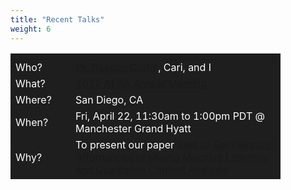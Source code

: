 ```yaml
---
title: "Recent Talks"
weight: 6
---
```

<script src="/rmarkdown-libs/kePrint/kePrint.js"></script>
<link href="/rmarkdown-libs/lightable/lightable.css" rel="stylesheet" />



<table class="table" style="width: auto !important; margin-left: auto; margin-right: auto;">
 <thead>
  <tr>
   <th style="text-align:left;background-color: #1e1e1e !important;">  </th>
   <th style="text-align:left;background-color: #1e1e1e !important;">  </th>
  </tr>
 </thead>
<tbody>
  <tr>
   <td style="text-align:left;width: 5em; color: #ffffff !important;border-left:2px #1e1e1e;vertical-align: middle !important;background-color: #1e1e1e !important;"> Who? </td>
   <td style="text-align:left;width: 20em; color: #ffffff !important;vertical-align: middle !important;background-color: #1e1e1e !important;"> <a href="https://counselingandlearningsci.wvu.edu/faculty-staff/reagan-curtis">Dr. Reagan Curtis</a>, Cari, and I </td>
  </tr>
  <tr>
   <td style="text-align:left;width: 5em; color: #ffffff !important;border-left:2px #1e1e1e;vertical-align: middle !important;background-color: #1e1e1e !important;"> What? </td>
   <td style="text-align:left;width: 20em; color: #ffffff !important;vertical-align: middle !important;background-color: #1e1e1e !important;"> <a href="https://www.aera.net/Events-Meetings/Annual-Meeting">2022 AERA Annual Meeting</a> </td>
  </tr>
  <tr>
   <td style="text-align:left;width: 5em; color: #ffffff !important;border-left:2px #1e1e1e;vertical-align: middle !important;background-color: #1e1e1e !important;"> Where? </td>
   <td style="text-align:left;width: 20em; color: #ffffff !important;vertical-align: middle !important;background-color: #1e1e1e !important;"> San Diego, CA </td>
  </tr>
  <tr>
   <td style="text-align:left;width: 5em; color: #ffffff !important;border-left:2px #1e1e1e;vertical-align: middle !important;background-color: #1e1e1e !important;"> When? </td>
   <td style="text-align:left;width: 20em; color: #ffffff !important;vertical-align: middle !important;background-color: #1e1e1e !important;"> Fri, April 22, 11:30am to 1:00pm PDT @ Manchester Grand Hyatt </td>
  </tr>
  <tr>
   <td style="text-align:left;width: 5em; color: #ffffff !important;border-left:2px #1e1e1e;vertical-align: middle !important;background-color: #1e1e1e !important;"> Why? </td>
   <td style="text-align:left;width: 20em; color: #ffffff !important;vertical-align: middle !important;background-color: #1e1e1e !important;"> To present our paper <a href="https://tinyurl.com/yye55wrz">Best of Both Worlds: Affordances of Mixing Machine Learning and Qualitative Content Analysis</a> </td>
  </tr>
</tbody>
</table>
</center>
